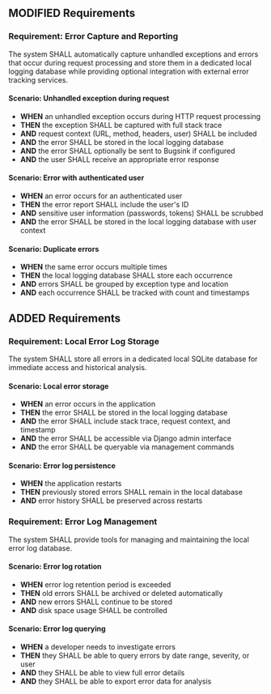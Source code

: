 ## MODIFIED Requirements
### Requirement: Error Capture and Reporting
The system SHALL automatically capture unhandled exceptions and errors that occur during request processing and store them in a dedicated local logging database while providing optional integration with external error tracking services.

#### Scenario: Unhandled exception during request
- **WHEN** an unhandled exception occurs during HTTP request processing
- **THEN** the exception SHALL be captured with full stack trace
- **AND** request context (URL, method, headers, user) SHALL be included
- **AND** the error SHALL be stored in the local logging database
- **AND** the error SHALL optionally be sent to Bugsink if configured
- **AND** the user SHALL receive an appropriate error response

#### Scenario: Error with authenticated user
- **WHEN** an error occurs for an authenticated user
- **THEN** the error report SHALL include the user's ID
- **AND** sensitive user information (passwords, tokens) SHALL be scrubbed
- **AND** the error SHALL be stored in the local logging database with user context

#### Scenario: Duplicate errors
- **WHEN** the same error occurs multiple times
- **THEN** the local logging database SHALL store each occurrence
- **AND** errors SHALL be grouped by exception type and location
- **AND** each occurrence SHALL be tracked with count and timestamps

## ADDED Requirements
### Requirement: Local Error Log Storage
The system SHALL store all errors in a dedicated local SQLite database for immediate access and historical analysis.

#### Scenario: Local error storage
- **WHEN** an error occurs in the application
- **THEN** the error SHALL be stored in the local logging database
- **AND** the error SHALL include stack trace, request context, and timestamp
- **AND** the error SHALL be accessible via Django admin interface
- **AND** the error SHALL be queryable via management commands

#### Scenario: Error log persistence
- **WHEN** the application restarts
- **THEN** previously stored errors SHALL remain in the local database
- **AND** error history SHALL be preserved across restarts

### Requirement: Error Log Management
The system SHALL provide tools for managing and maintaining the local error log database.

#### Scenario: Error log rotation
- **WHEN** error log retention period is exceeded
- **THEN** old errors SHALL be archived or deleted automatically
- **AND** new errors SHALL continue to be stored
- **AND** disk space usage SHALL be controlled

#### Scenario: Error log querying
- **WHEN** a developer needs to investigate errors
- **THEN** they SHALL be able to query errors by date range, severity, or user
- **AND** they SHALL be able to view full error details
- **AND** they SHALL be able to export error data for analysis